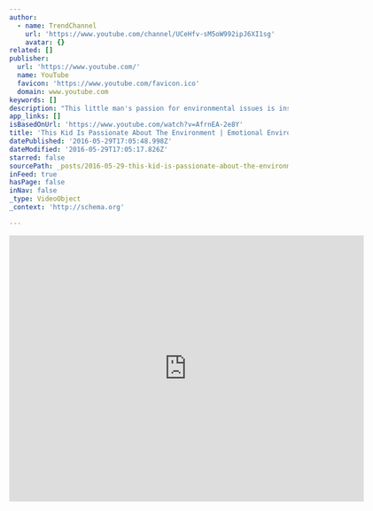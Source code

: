 ```yaml
---
author:
  - name: TrendChannel
    url: 'https://www.youtube.com/channel/UCeHfv-sM5oW992ipJ6XI1sg'
    avatar: {}
related: []
publisher:
  url: 'https://www.youtube.com/'
  name: YouTube
  favicon: 'https://www.youtube.com/favicon.ico'
  domain: www.youtube.com
keywords: []
description: "This little man's passion for environmental issues is inspiring! Emotional environmentalist little boy crying about people \"Wrecking\" the planet will break your heart."
app_links: []
isBasedOnUrl: 'https://www.youtube.com/watch?v=AfrnEA-2e8Y'
title: 'This Kid Is Passionate About The Environment | Emotional Environmentalist'
datePublished: '2016-05-29T17:05:48.998Z'
dateModified: '2016-05-29T17:05:17.826Z'
starred: false
sourcePath: _posts/2016-05-29-this-kid-is-passionate-about-the-environment-or-emotional-env.md
inFeed: true
hasPage: false
inNav: false
_type: VideoObject
_context: 'http://schema.org'

---
```

<iframe src="https://cdn.embedly.com/widgets/media.html?src=https%3A%2F%2Fwww.youtube.com%2Fembed%2FAfrnEA-2e8Y%3Ffeature%3Doembed&amp;url=http%3A%2F%2Fwww.youtube.com%2Fwatch%3Fv%3DAfrnEA-2e8Y&amp;image=https%3A%2F%2Fi.ytimg.com%2Fvi%2FAfrnEA-2e8Y%2Fhqdefault.jpg&amp;key=b7d04c9b404c499eba89ee7072e1c4f7&amp;type=text%2Fhtml&amp;schema=youtube" width="640" height="480" scrolling="no" frameborder="0" allowfullscreen="" style=""></iframe>